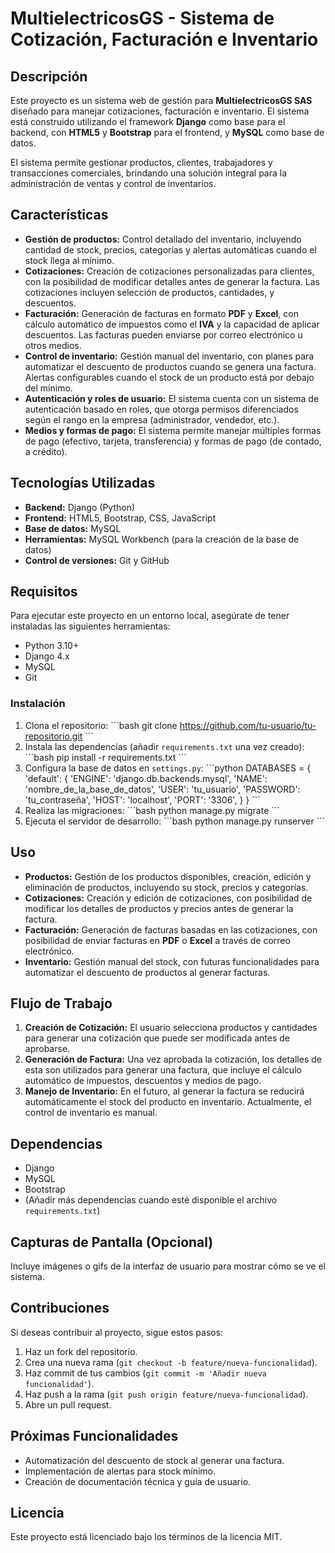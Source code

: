 
# MultielectricosGS - Sistema de Cotización, Facturación e Inventario

## Descripción

Este proyecto es un sistema web de gestión para **MultielectricosGS SAS** diseñado para manejar cotizaciones, facturación e inventario. El sistema está construido utilizando el framework **Django** como base para el backend, con **HTML5** y **Bootstrap** para el frontend, y **MySQL** como base de datos. 

El sistema permite gestionar productos, clientes, trabajadores y transacciones comerciales, brindando una solución integral para la administración de ventas y control de inventarios.

## Características

- **Gestión de productos:** Control detallado del inventario, incluyendo cantidad de stock, precios, categorías y alertas automáticas cuando el stock llega al mínimo.
- **Cotizaciones:** Creación de cotizaciones personalizadas para clientes, con la posibilidad de modificar detalles antes de generar la factura. Las cotizaciones incluyen selección de productos, cantidades, y descuentos.
- **Facturación:** Generación de facturas en formato **PDF** y **Excel**, con cálculo automático de impuestos como el **IVA** y la capacidad de aplicar descuentos. Las facturas pueden enviarse por correo electrónico u otros medios.
- **Control de inventario:** Gestión manual del inventario, con planes para automatizar el descuento de productos cuando se genera una factura. Alertas configurables cuando el stock de un producto está por debajo del mínimo.
- **Autenticación y roles de usuario:** El sistema cuenta con un sistema de autenticación basado en roles, que otorga permisos diferenciados según el rango en la empresa (administrador, vendedor, etc.).
- **Medios y formas de pago:** El sistema permite manejar múltiples formas de pago (efectivo, tarjeta, transferencia) y formas de pago (de contado, a crédito).
  
## Tecnologías Utilizadas

- **Backend:** Django (Python)
- **Frontend:** HTML5, Bootstrap, CSS, JavaScript
- **Base de datos:** MySQL
- **Herramientas:** MySQL Workbench (para la creación de la base de datos)
- **Control de versiones:** Git y GitHub

## Requisitos

Para ejecutar este proyecto en un entorno local, asegúrate de tener instaladas las siguientes herramientas:

- Python 3.10+
- Django 4.x
- MySQL
- Git

### Instalación

1. Clona el repositorio:
   \`\`\`bash
   git clone https://github.com/tu-usuario/tu-repositorio.git
   \`\`\`
2. Instala las dependencias (añadir `requirements.txt` una vez creado):
   \`\`\`bash
   pip install -r requirements.txt
   \`\`\`
3. Configura la base de datos en `settings.py`:
   \`\`\`python
   DATABASES = {
       'default': {
           'ENGINE': 'django.db.backends.mysql',
           'NAME': 'nombre_de_la_base_de_datos',
           'USER': 'tu_usuario',
           'PASSWORD': 'tu_contraseña',
           'HOST': 'localhost',
           'PORT': '3306',
       }
   }
   \`\`\`
4. Realiza las migraciones:
   \`\`\`bash
   python manage.py migrate
   \`\`\`
5. Ejecuta el servidor de desarrollo:
   \`\`\`bash
   python manage.py runserver
   \`\`\`

## Uso

- **Productos:** Gestión de los productos disponibles, creación, edición y eliminación de productos, incluyendo su stock, precios y categorías.
- **Cotizaciones:** Creación y edición de cotizaciones, con posibilidad de modificar los detalles de productos y precios antes de generar la factura.
- **Facturación:** Generación de facturas basadas en las cotizaciones, con posibilidad de enviar facturas en **PDF** o **Excel** a través de correo electrónico.
- **Inventario:** Gestión manual del stock, con futuras funcionalidades para automatizar el descuento de productos al generar facturas.

## Flujo de Trabajo

1. **Creación de Cotización:** El usuario selecciona productos y cantidades para generar una cotización que puede ser modificada antes de aprobarse.
2. **Generación de Factura:** Una vez aprobada la cotización, los detalles de esta son utilizados para generar una factura, que incluye el cálculo automático de impuestos, descuentos y medios de pago.
3. **Manejo de Inventario:** En el futuro, al generar la factura se reducirá automáticamente el stock del producto en inventario. Actualmente, el control de inventario es manual.

## Dependencias

- Django
- MySQL
- Bootstrap
- (Añadir más dependencias cuando esté disponible el archivo `requirements.txt`)

## Capturas de Pantalla (Opcional)

Incluye imágenes o gifs de la interfaz de usuario para mostrar cómo se ve el sistema.

## Contribuciones

Si deseas contribuir al proyecto, sigue estos pasos:

1. Haz un fork del repositorio.
2. Crea una nueva rama (`git checkout -b feature/nueva-funcionalidad`).
3. Haz commit de tus cambios (`git commit -m 'Añadir nueva funcionalidad'`).
4. Haz push a la rama (`git push origin feature/nueva-funcionalidad`).
5. Abre un pull request.

## Próximas Funcionalidades

- Automatización del descuento de stock al generar una factura.
- Implementación de alertas para stock mínimo.
- Creación de documentación técnica y guía de usuario.

## Licencia

Este proyecto está licenciado bajo los términos de la licencia MIT.
